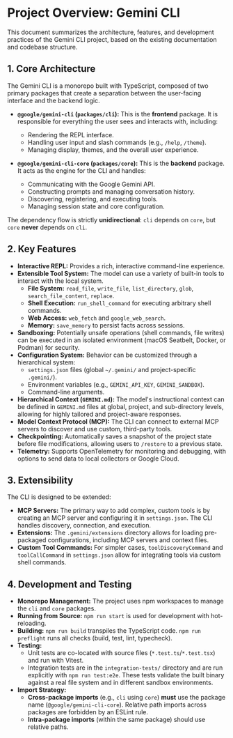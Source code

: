 # Project Overview: Gemini CLI

This document summarizes the architecture, features, and development practices of the Gemini CLI project, based on the existing documentation and codebase structure.

## 1. Core Architecture

The Gemini CLI is a monorepo built with TypeScript, composed of two primary packages that create a separation between the user-facing interface and the backend logic.

- **`@google/gemini-cli` (`packages/cli`):** This is the **frontend** package. It is responsible for everything the user sees and interacts with, including:
  - Rendering the REPL interface.
  - Handling user input and slash commands (e.g., `/help`, `/theme`).
  - Managing display, themes, and the overall user experience.

- **`@google/gemini-cli-core` (`packages/core`):** This is the **backend** package. It acts as the engine for the CLI and handles:
  - Communicating with the Google Gemini API.
  - Constructing prompts and managing conversation history.
  - Discovering, registering, and executing tools.
  - Managing session state and core configuration.

The dependency flow is strictly **unidirectional**: `cli` depends on `core`, but `core` **never** depends on `cli`.

## 2. Key Features

- **Interactive REPL:** Provides a rich, interactive command-line experience.
- **Extensible Tool System:** The model can use a variety of built-in tools to interact with the local system.
  - **File System:** `read_file`, `write_file`, `list_directory`, `glob`, `search_file_content`, `replace`.
  - **Shell Execution:** `run_shell_command` for executing arbitrary shell commands.
  - **Web Access:** `web_fetch` and `google_web_search`.
  - **Memory:** `save_memory` to persist facts across sessions.
- **Sandboxing:** Potentially unsafe operations (shell commands, file writes) can be executed in an isolated environment (macOS Seatbelt, Docker, or Podman) for security.
- **Configuration System:** Behavior can be customized through a hierarchical system:
  - `settings.json` files (global `~/.gemini/` and project-specific `.gemini/`).
  - Environment variables (e.g., `GEMINI_API_KEY`, `GEMINI_SANDBOX`).
  - Command-line arguments.
- **Hierarchical Context (`GEMINI.md`):** The model's instructional context can be defined in `GEMINI.md` files at global, project, and sub-directory levels, allowing for highly tailored and project-aware responses.
- **Model Context Protocol (MCP):** The CLI can connect to external MCP servers to discover and use custom, third-party tools.
- **Checkpointing:** Automatically saves a snapshot of the project state before file modifications, allowing users to `/restore` to a previous state.
- **Telemetry:** Supports OpenTelemetry for monitoring and debugging, with options to send data to local collectors or Google Cloud.

## 3. Extensibility

The CLI is designed to be extended:

- **MCP Servers:** The primary way to add complex, custom tools is by creating an MCP server and configuring it in `settings.json`. The CLI handles discovery, connection, and execution.
- **Extensions:** The `.gemini/extensions` directory allows for loading pre-packaged configurations, including MCP servers and context files.
- **Custom Tool Commands:** For simpler cases, `toolDiscoveryCommand` and `toolCallCommand` in `settings.json` allow for integrating tools via custom shell commands.

## 4. Development and Testing

- **Monorepo Management:** The project uses npm workspaces to manage the `cli` and `core` packages.
- **Running from Source:** `npm run start` is used for development with hot-reloading.
- **Building:** `npm run build` transpiles the TypeScript code. `npm run preflight` runs all checks (build, test, lint, typecheck).
- **Testing:**
  - Unit tests are co-located with source files (`*.test.ts`/`*.test.tsx`) and run with Vitest.
  - Integration tests are in the `integration-tests/` directory and are run explicitly with `npm run test:e2e`. These tests validate the built binary against a real file system and in different sandbox environments.
- **Import Strategy:**
  - **Cross-package imports** (e.g., `cli` using `core`) **must** use the package name (`@google/gemini-cli-core`). Relative path imports across packages are forbidden by an ESLint rule.
  - **Intra-package imports** (within the same package) should use relative paths.
